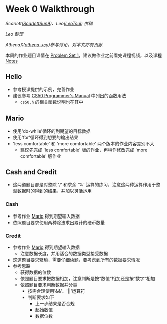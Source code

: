 # Week 0 Walkthrough

_Scarlett([ScarlettSun9](https://github.com/ScarlettSun9))、Leo([LeoTsui](https://www.github.com/LeoTsui)) 供稿_

_Leo 整理_

_AthenaX([athena-xcy](https://github.com/athena-xcy))参与讨论，对本文亦有贡献_

本周的作业题目详情在 [Problem Set 1](https://docs.cs50.net/2019/x/psets/1/index.html)，建议做作业之前看完课程视频，以及课程[Notes](https://cs50.harvard.edu/college/2018/fall/weeks/1/notes/)

## Hello

* 参考授课提供的示例，完善作业
* 建议参考 [CS50 Programmer's Manual](https://man.cs50.io/) 中列出的函数用法
    * `cs50.h` 的相关函数说明也在其中

## Mario

* 使用'do-while'循环的到期望的目标数据
* 使用'for'循环得到想要的输出结果
* 'less comfortable' 和 'more comfortable' 两个版本的作业内容差别不大
    * 建议先完成 'less comfortable' 版的作业，再稍作修改完成 'more comfortable' 版作业

## Cash and Credit

* 这两道题目都是对整除 '/' 和求余 '%' 运算的练习，注意这两种运算作用于整型数据时的得到的结果，并加以灵活运用

### Cash

* 参考作业 [Mario](#Mario) 得到期望输入数据
* 依照题目要求使用两种除法求出累计的硬币数量

### Credit

* 参考作业 [Mario](#Mario) 得到期望输入数据
    * 注意数据长度，并用适合的数据类型接受数据
* 这道题目要求繁琐，需要仔细读题，要考虑到所有的数据要求情况
* 参考思路
    * 获得数据的位数
    * 依照题目要求把数据相加，注意判断是按“数值”相加还是按“数字”相加
    * 依照题目要求判断数据并分类
        * 按需合理使用'&&'、'||'运算符
        * 判断要求如下
            * 上一步结果是否合规
            * 起始数值
            * 数据位数
